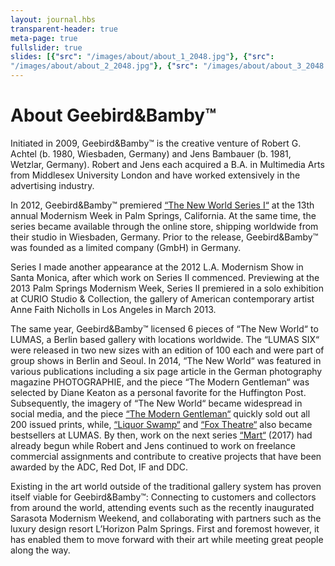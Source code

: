 ```yaml
---
layout: journal.hbs
transparent-header: true
meta-page: true
fullslider: true
slides: [{"src": "/images/about/about_1_2048.jpg"}, {"src":
"/images/about/about_2_2048.jpg"}, {"src": "/images/about/about_3_2048.jpg"}]
---
```


# About Geebird&Bamby™

Initiated in 2009, Geebird&Bamby™ is the creative venture of Robert G. Achtel (b. 1980, Wiesbaden, Germany) and Jens Bambauer (b. 1981, Wetzlar, Germany). Robert and Jens each acquired a B.A. in Multimedia Arts from Middlesex University London and have worked extensively in the advertising industry.

In 2012, Geebird&Bamby™ premiered [“The New World Series I“](https://store.geebirdandbamby.com/the-new-world/) at the 13th annual Modernism Week in Palm Springs, California. At the same time, the series became available through the online store, shipping worldwide from their studio in Wiesbaden, Germany. Prior to the release, Geebird&Bamby™ was founded as a limited company (GmbH) in Germany.

Series I made another appearance at the 2012 L.A. Modernism Show in Santa Monica, after which work on Series II commenced. Previewing at the 2013 Palm Springs Modernism Week, Series II premiered in a solo exhibition at CURIO Studio & Collection, the gallery of American contemporary artist Anne Faith Nicholls in Los Angeles in March 2013.

The same year, Geebird&Bamby™ licensed 6 pieces of “The New World“ to LUMAS, a Berlin based gallery with locations worldwide. The “LUMAS SIX“ were released in two new sizes with an edition of 100 each and were part of group shows in Berlin and Seoul. In 2014, “The New World“ was featured in various publications including a six page article in the German photography magazine PHOTOGRAPHIE, and the piece “The Modern Gentleman“ was selected by Diane Keaton as a personal favorite for the Huffington Post. Subsequently, the imagery of “The New World“ became widespread in social media, and the piece [“The Modern Gentleman“](https://store.geebirdandbamby.com/the-new-world/the-modern-gentleman) quickly sold out all 200 issued prints, while, [“Liquor Swamp“](https://store.geebirdandbamby.com/the-new-world/liquor-swamp) and [“Fox Theatre“](https://store.geebirdandbamby.com/the-new-world/fox-theatre) also became bestsellers at LUMAS. By then, work on the next series [“Mart“](https://store.geebirdandbamby.com/mart/) (2017) had already begun while Robert and Jens continued to work on freelance commercial assignments and contribute to creative projects that have been awarded by the ADC, Red Dot, IF and DDC.  

Existing in the art world outside of the traditional gallery system has proven itself viable for Geebird&Bamby™: Connecting to customers and collectors from around the world, attending events such as the recently inaugurated Sarasota Modernism Weekend, and collaborating with partners such as the luxury design resort L’Horizon Palm Springs. First and foremost however, it has enabled them to move forward with their art while meeting great people along the way.
